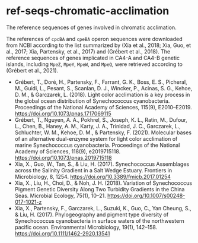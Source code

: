 # ref-seqs-chromatic-acclimation
The reference sequences of genes involved in chromatic acclimation.

The references of `cpcBA` and `cpeBA` operon sequences were downloaded from NCBI according to the list summarized by (Xia et al., 2018; Xia, Guo, et al., 2017; Xia, Partensky, et al., 2017) and (Grébert et al., 2018). The reference sequences of genes implicated in CA4-A and CA4-B genetic islands, including `MpeZ`, `MpeY`, `MpeW`, and `MpeQ`, were retrieved according to (Grébert et al., 2021).


- Grébert, T., Doré, H., Partensky, F., Farrant, G. K., Boss, E. S., Picheral, M., Guidi, L., Pesant, S., Scanlan, D. J., Wincker, P., Acinas, S. G., Kehoe, D. M., & Garczarek, L. (2018). Light color acclimation is a key process in the global ocean distribution of Synechococcus cyanobacteria. Proceedings of the National Academy of Sciences, 115(9), E2010–E2019. https://doi.org/10.1073/pnas.1717069115
- Grébert, T., Nguyen, A. A., Pokhrel, S., Joseph, K. L., Ratin, M., Dufour, L., Chen, B., Haney, A. M., Karty, J. A., Trinidad, J. C., Garczarek, L., Schluchter, W. M., Kehoe, D. M., & Partensky, F. (2021). Molecular bases of an alternative dual-enzyme system for light color acclimation of marine Synechococcus cyanobacteria. Proceedings of the National Academy of Sciences, 118(9), e2019715118. https://doi.org/10.1073/pnas.2019715118
- Xia, X., Guo, W., Tan, S., & Liu, H. (2017). Synechococcus Assemblages across the Salinity Gradient in a Salt Wedge Estuary. Frontiers in Microbiology, 8, 1254. https://doi.org/10.3389/fmicb.2017.01254
- Xia, X., Liu, H., Choi, D., & Noh, J. H. (2018). Variation of Synechococcus Pigment Genetic Diversity Along Two Turbidity Gradients in the China Seas. Microbial Ecology, 75(1), 10–21. https://doi.org/10.1007/s00248-017-1021-z
- Xia, X., Partensky, F., Garczarek, L., Suzuki, K., Guo, C., Yan Cheung, S., & Liu, H. (2017). Phylogeography and pigment type diversity of Synechococcus cyanobacteria in surface waters of the northwestern pacific ocean. Environmental Microbiology, 19(1), 142–158. https://doi.org/10.1111/1462-2920.13541

